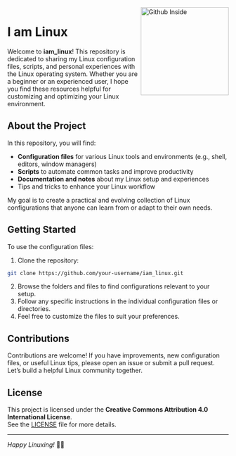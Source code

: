<a href="https://github.com/p0unter">
    <img src="https://github.com/user-attachments/assets/184bda27-4357-43bf-81c3-b536cf9dd890" alt="Github Inside" title="Github Inside" align="right" height="200" />
</a>

# I am Linux

Welcome to **iam_linux**! This repository is dedicated to sharing my Linux configuration files, scripts, and personal experiences with the Linux operating system. Whether you are a beginner or an experienced user, I hope you find these resources helpful for customizing and optimizing your Linux environment.

## About the Project

In this repository, you will find:

- **Configuration files** for various Linux tools and environments (e.g., shell, editors, window managers)
- **Scripts** to automate common tasks and improve productivity
- **Documentation and notes** about my Linux setup and experiences
- Tips and tricks to enhance your Linux workflow

My goal is to create a practical and evolving collection of Linux configurations that anyone can learn from or adapt to their own needs.

## Getting Started

To use the configuration files:

1. Clone the repository:
```bash
git clone https://github.com/your-username/iam_linux.git
```
2. Browse the folders and files to find configurations relevant to your setup.
3. Follow any specific instructions in the individual configuration files or directories.
4. Feel free to customize the files to suit your preferences.

## Contributions

Contributions are welcome! If you have improvements, new configuration files, or useful Linux tips, please open an issue or submit a pull request. Let’s build a helpful Linux community together.

## License

This project is licensed under the **Creative Commons Attribution 4.0 International License**.  
See the [LICENSE](LICENSE) file for more details.

---

*Happy Linuxing!* 🚀🐧
